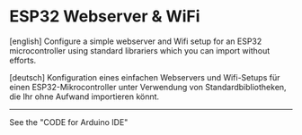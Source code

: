 # ESP32 Webserver & WiFi

[english]
Configure a simple webserver and Wifi setup for an ESP32 microcontroller using standard librariers which you can import without efforts.

[deutsch]
Konfiguration eines einfachen Webservers und Wifi-Setups für einen ESP32-Mikrocontroller unter Verwendung von Standardbibliotheken, die Ihr ohne Aufwand importieren könnt.

---------

See the "CODE for Arduino IDE"
